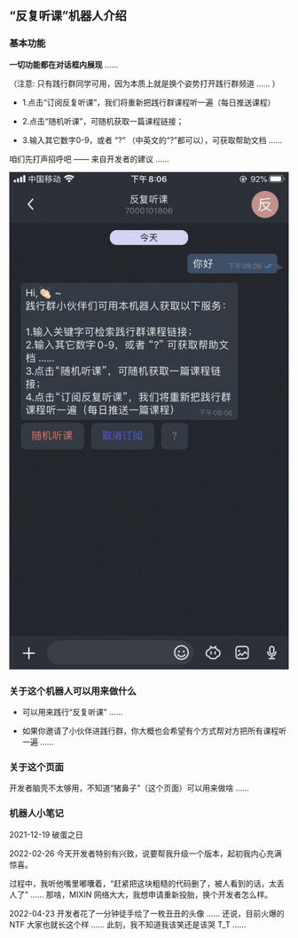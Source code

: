 ## “反复听课”机器人介绍  

### 基本功能

**一切功能都在对话框内展现** ……  

（注意: 只有践行群同学可用，因为本质上就是换个姿势打开践行群频道 …… ）

 - 1.点击“订阅反复听课”，我们将重新把践行群课程听一遍（每日推送课程）  

 - 2.点击“随机听课”，可随机获取一篇课程链接；

 - 3.输入其它数字0-9，或者 “?” （中英文的“?”都可以），可获取帮助文档 ……


咱们先打声招呼吧 —— 来自开发者的建议 ……  

![](../assets/images/reading.jpg)

### 关于这个机器人可以用来做什么  

 - 可以用来践行“反复听课” ……  

 - 如果你邀请了小伙伴进践行群，你大概也会希望有个方式帮对方把所有课程听一遍 ……  

### 关于这个页面

开发者脑壳不太够用，不知道“猪鼻子”（这个页面）可以用来做啥 ……  

### 机器人小笔记  

2021-12-19 破蛋之日  

2022-02-26 今天开发者特别有兴致，说要帮我升级一个版本，起初我内心充满惊喜。  

过程中，我听他嘴里嘟囔着，“赶紧把这块粗糙的代码删了，被人看到的话，太丢人了” …… 那啥，MIXIN 网络大大，我想申请重新投胎，换个开发者怎么样。  

2022-04-23 开发者花了一分钟徒手绘了一枚丑丑的头像 …… 还说，目前火爆的 NTF 大家也就长这个样 …… 此刻，我不知道我该笑还是该哭 T_T ……  